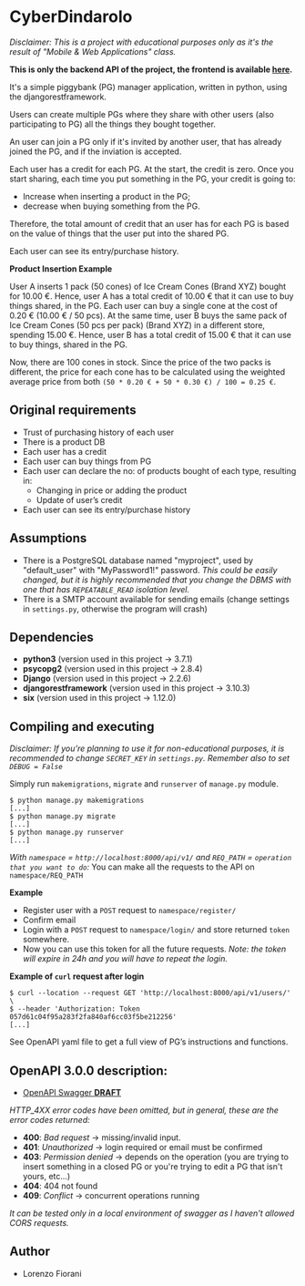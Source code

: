 # CyberDindarolo

*Disclaimer: This is a project with educational purposes only as it's the result of
"Mobile & Web Applications" class.*

**This is only the backend API of the project, the frontend is available 
<a href="https://github.com/lorenzodeveloper/CyberDindarolo_MobileApp">here</a>.**

It's a simple piggybank (PG) manager application, written in python, using the djangorestframework.

Users can create multiple PGs where they share with other users
(also participating to PG) all the things they bought together.

An user can join a PG only if it's invited by another user, that has already joined the PG, and if the
inviation is accepted.

Each user has a credit for each PG. 
At the start, the credit is zero. Once you start sharing, each time you put something in the PG, your credit 
is going to:

- Increase when inserting a product in the PG;
- decrease when buying something from the PG.

Therefore, the total amount of credit that an user has for each PG is based on the value of things that the user
 put into the shared PG.
 
Each user can see its entry/purchase history.

**Product Insertion Example**

User A inserts 1 pack (50 cones) of Ice Cream Cones (Brand XYZ) bought for 10.00 €. Hence, user A has a total
 credit of 10.00 € that it can use to buy things shared, in the PG.
Each user can buy a single cone at the cost of 0.20 € (10.00 € / 50 pcs).
At the same time, user B buys the same pack of Ice Cream Cones (50 pcs per pack) (Brand XYZ) in a different
 store, spending 15.00 €. Hence, user B has a total credit of 15.00 € that it can use to buy things, shared 
 in the PG.

Now, there are 100 cones in stock. Since the price of the two packs is different, the price for each cone has 
to be calculated using the weighted average price from both `(50 * 0.20 € + 50 * 0.30 €) / 100 = 0.25 €`. 

## Original requirements
- Trust of purchasing history of each user 
- There is a product DB 
- Each user has a credit
- Each user can buy things from PG
- Each user can declare the no: of products bought of each type, resulting in:
    - Changing in price or adding the product
    - Update of user’s credit 
- Each user can see its entry/purchase history

## Assumptions
- There is a PostgreSQL database named "myproject", used by "default_user" with "MyPassword1!" password.
*This could be easily changed, but it is highly recommended that you change the DBMS with one that has
 `REPEATABLE_READ` isolation level.*
- There is a SMTP account available for sending emails (change settings in `settings.py`,
       otherwise the program will crash)

## Dependencies
- **python3** (version used in this project -> 3.7.1)
- **psycopg2** (version used in this project -> 2.8.4)
- **Django** (version used in this project -> 2.2.6)
- **djangorestframework** (version used in this project -> 3.10.3)
- **six** (version used in this project -> 1.12.0)

## Compiling and executing
*Disclaimer: If you’re planning to use it for non-educational purposes, it is recommended to 
change `SECRET_KEY` in `settings.py`.*
*Remember also to set `DEBUG = False`*

Simply run `makemigrations`, `migrate` and `runserver` of `manage.py` module.
```console
$ python manage.py makemigrations
[...]
$ python manage.py migrate
[...]
$ python manage.py runserver
[...]
```

*With `namespace` = `http://localhost:8000/api/v1/` and `REQ_PATH` = `operation that you want to do`:*
You can make all the requests to the API on `namespace/REQ_PATH`

**Example**
- Register user with a `POST` request to `namespace/register/`
- Confirm email
- Login with a `POST` request to `namespace/login/` and store returned `token` somewhere.
- Now you can use this token for all the future requests. *Note: the token will expire in 24h and you will have
to repeat the login.*

**Example of `curl` request after login**
```console
$ curl --location --request GET 'http://localhost:8000/api/v1/users/' \
$ --header 'Authorization: Token 057d61c04f95a283f2fa840af6cc03f5be212256'
[...]
```

See OpenAPI yaml file to get a full view of PG’s instructions and functions.

## OpenAPI 3.0.0 description:

- <a href="https://petstore.swagger.io/?url=https://raw.githubusercontent.com/lorenzodeveloper/CyberDindarolo/master/openapi-schema.yaml">OpenAPI Swagger **DRAFT**</a>

*HTTP_4XX error codes have been omitted, but in general, these are the error codes returned:*

- **400**: *Bad request*         -> missing/invalid input.
- **401**: *Unauthorized*        -> login required or email must be confirmed
- **403**: *Permission denied*   -> depends on the operation (you are trying to insert something in a 
closed PG or you're trying to edit a PG that isn't yours, etc...)
- **404**: 404 not found
- **409**: *Conflict*            -> concurrent operations running

*It can be tested only in a local environment of swagger as I haven't allowed CORS requests.*

## Author
- Lorenzo Fiorani

